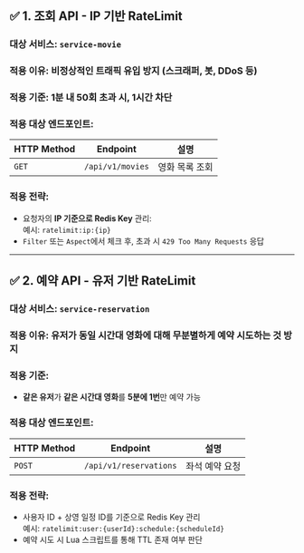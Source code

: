 
## ✅ 1. **조회 API - IP 기반 RateLimit**
### 대상 서비스: `service-movie`
### 적용 이유: 비정상적인 트래픽 유입 방지 (스크래퍼, 봇, DDoS 등)
### 적용 기준: **1분 내 50회 초과 시, 1시간 차단**

### 적용 대상 엔드포인트:

| HTTP Method | Endpoint | 설명 |
|-------------|----------|------|
| `GET` | `/api/v1/movies` | 영화 목록 조회 |

### 적용 전략:
- 요청자의 **IP 기준으로 Redis Key** 관리:  
  예시: `ratelimit:ip:{ip}`
- `Filter` 또는 `Aspect`에서 체크 후, 초과 시 `429 Too Many Requests` 응답

---

## ✅ 2. **예약 API - 유저 기반 RateLimit**
### 대상 서비스: `service-reservation`
### 적용 이유: 유저가 동일 시간대 영화에 대해 무분별하게 예약 시도하는 것 방지

### 적용 기준:
- **같은 유저**가 **같은 시간대 영화**를 **5분에 1번**만 예약 가능

### 적용 대상 엔드포인트:

| HTTP Method | Endpoint | 설명 |
|-------------|----------|------|
| `POST` | `/api/v1/reservations` | 좌석 예약 요청 |

### 적용 전략:
- 사용자 ID + 상영 일정 ID를 기준으로 Redis Key 관리  
  예시: `ratelimit:user:{userId}:schedule:{scheduleId}`
- 예약 시도 시 Lua 스크립트를 통해 TTL 존재 여부 판단
